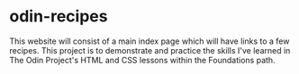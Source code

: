 # odin-recipes

This website will consist of a main index page which will have links to a few recipes. This project is to demonstrate and practice the skills I've learned in The Odin Project's HTML and CSS lessons within the Foundations path.
